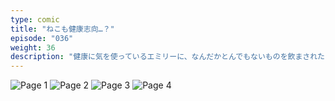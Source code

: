 ```yaml
---
type: comic
title: "ねこも健康志向…？"
episode: "036"
weight: 36
description: "健康に気を使っているエミリーに、なんだかとんでもないものを飲まされたオレンジでした… 😭"
---
```


![Page 1](cut-1.jpg)
![Page 2](cut-2.jpg)
![Page 3](cut-3.jpg)
![Page 4](cut-4.jpg)
